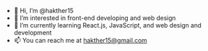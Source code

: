 - 👋 Hi, I’m @hakther15
- 👀 I’m interested in front-end developing and web design
- 🌱 I’m currently learning React.js, JavaScript, and web design and development
- 📫 You can reach me at hakther15@gmail.com

<!---
hakther15/hakther15 is a ✨ special ✨ repository because its `README.md` (this file) appears on your GitHub profile.
You can click the Preview link to take a look at your changes.
--->
